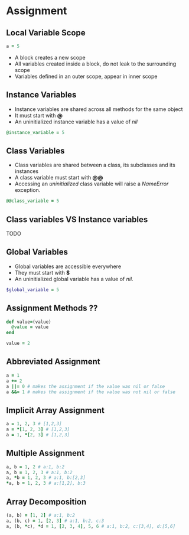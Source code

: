 # Assignment

## Local Variable Scope
```ruby
a = 5
```
- A block creates a new scope
- All variables created inside a block, do not leak to the surrounding scope
- Variables defined in an outer scope, appear in inner scope

## Instance Variables
- Instance variables are shared across all methods for the same object
- It must start with **@**
- An uninitialized instance variable has a value of *nil*
```ruby
@instance_variable = 5
```

## Class Variables
- Class variables are shared between a class, its subclasses and its instances
- A class variable must start with **@@**
- Accessing an *uninitialized* class variable will raise a *NameError* exception.
```ruby
@@class_variable = 5
```

## Class variables VS Instance variables
TODO

## Global Variables
- Global variables are accessible everywhere
- They must start with **$**
- An uninitialized global variable has a value of *nil*.

```ruby
$global_variable = 5
```

## Assignment Methods ??
```ruby
def value=(value)
  @value = value
end

value = 2
```
## Abbreviated Assignment
```ruby
a = 1
a += 2
a ||= 0 # makes the assignment if the value was nil or false
a &&= 1 # makes the assignment if the value was not nil or false
```

## Implicit Array Assignment
```ruby
a = 1, 2, 3 # [1,2,3]
a = *[1, 2, 3] # [1,2,3]
a = 1, *[2, 3] # [1,2,3]
```
## Multiple Assignment
```ruby
a, b = 1, 2 # a:1, b:2
a, b = 1, 2, 3 # a:1, b:2
a, *b = 1, 2, 3 # a:1, b:[2,3]
*a, b = 1, 2, 3 # a:[1,2], b:3
```
## Array Decomposition
```ruby
(a, b) = [1, 2] # a:1, b:2
a, (b, c) = 1, [2, 3] # a:1, b:2, c:3
a, (b, *c), *d = 1, [2, 3, 4], 5, 6 # a:1, b:2, c:[3,4], d:[5,6]
```
